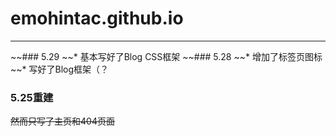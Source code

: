 # emohintac.github.io
---
~~### 5.29
~~* 基本写好了Blog CSS框架
~~### 5.28
~~* 增加了标签页图标
~~* 写好了Blog框架（？
### 5.25重建
~~然而只写了主页和404页面~~
~~~~
